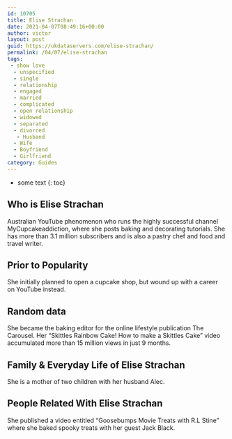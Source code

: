 ```yaml
---
id: 10705
title: Elise Strachan
date: 2021-04-07T08:49:16+00:00
author: victor
layout: post
guid: https://ukdataservers.com/elise-strachan/
permalink: /04/07/elise-strachan
tags:
 - show love
  - unspecified
  - single
  - relationship
  - engaged
  - married
  - complicated
  - open relationship
  - widowed
  - separated
  - divorced
   - Husband
  - Wife
  - Boyfriend
  - Girlfriend
category: Guides
---
```


* some text
{: toc}


## Who is Elise Strachan



Australian YouTube phenomenon who runs the highly successful channel MyCupcakeaddiction, where she posts baking and decorating tutorials. She has more than 3.1 million subscribers and is also a pastry chef and food and travel writer.

                
                
                
## Prior to Popularity



She initially planned to open a cupcake shop, but wound up with a career on YouTube instead.

                
                
                
## Random data



She became the baking editor for the online lifestyle publication The Carousel. Her &#8220;Skittles Rainbow Cake! How to make a Skittles Cake&#8221; video accumulated more than 15 million views in just 9 months.

                
                
                
## Family & Everyday Life of Elise Strachan



She is a mother of two children with her husband Alec.

                
                
                
## People Related With Elise Strachan



She published a video entitled &#8220;Goosebumps Movie Treats with R.L Stine&#8221; where she baked spooky treats with her guest Jack Black.

                
              
            
          
          
          